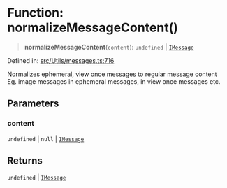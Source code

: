 # Function: normalizeMessageContent()

> **normalizeMessageContent**(`content`): `undefined` \| [`IMessage`](../namespaces/proto/interfaces/IMessage.md)

Defined in: [src/Utils/messages.ts:716](https://github.com/Fokusdotid/Baileys/blob/c0c23ce3104b65dfcc64246c9ee8a49ef38993b5/src/Utils/messages.ts#L716)

Normalizes ephemeral, view once messages to regular message content
Eg. image messages in ephemeral messages, in view once messages etc.

## Parameters

### content

`undefined` | `null` | [`IMessage`](../namespaces/proto/interfaces/IMessage.md)

## Returns

`undefined` \| [`IMessage`](../namespaces/proto/interfaces/IMessage.md)
